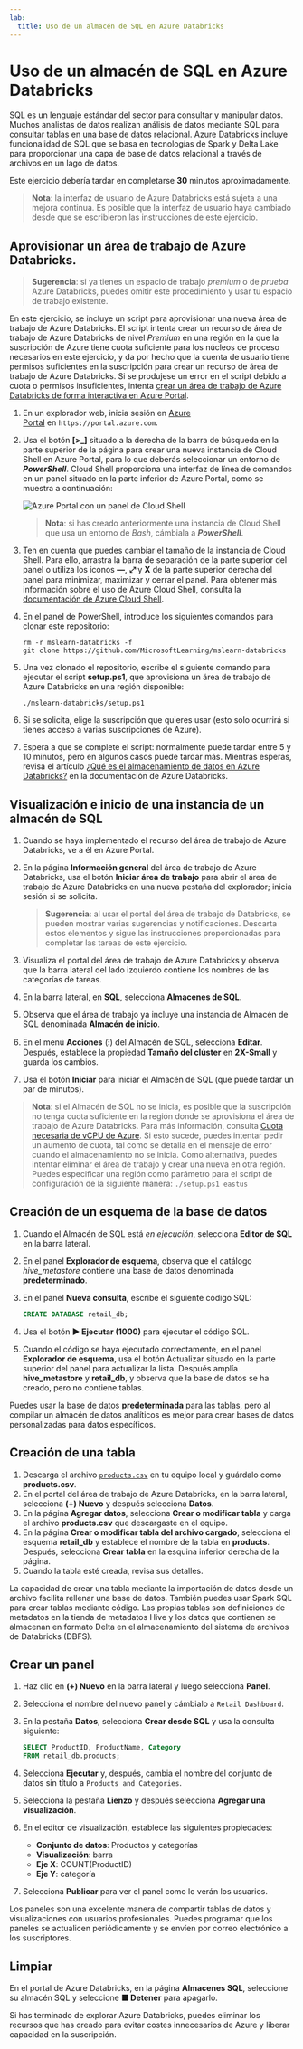 ```yaml
---
lab:
  title: Uso de un almacén de SQL en Azure Databricks
---
```


# Uso de un almacén de SQL en Azure Databricks

SQL es un lenguaje estándar del sector para consultar y manipular datos. Muchos analistas de datos realizan análisis de datos mediante SQL para consultar tablas en una base de datos relacional. Azure Databricks incluye funcionalidad de SQL que se basa en tecnologías de Spark y Delta Lake para proporcionar una capa de base de datos relacional a través de archivos en un lago de datos.

Este ejercicio debería tardar en completarse **30** minutos aproximadamente.

> **Nota**: la interfaz de usuario de Azure Databricks está sujeta a una mejora continua. Es posible que la interfaz de usuario haya cambiado desde que se escribieron las instrucciones de este ejercicio.

## Aprovisionar un área de trabajo de Azure Databricks.

> **Sugerencia**: si ya tienes un espacio de trabajo *premium* o de *prueba* Azure Databricks, puedes omitir este procedimiento y usar tu espacio de trabajo existente.

En este ejercicio, se incluye un script para aprovisionar una nueva área de trabajo de Azure Databricks. El script intenta crear un recurso de área de trabajo de Azure Databricks de nivel *Premium* en una región en la que la suscripción de Azure tiene cuota suficiente para los núcleos de proceso necesarios en este ejercicio, y da por hecho que la cuenta de usuario tiene permisos suficientes en la suscripción para crear un recurso de área de trabajo de Azure Databricks. Si se produjese un error en el script debido a cuota o permisos insuficientes, intenta [crear un área de trabajo de Azure Databricks de forma interactiva en Azure Portal](https://learn.microsoft.com/azure/databricks/getting-started/#--create-an-azure-databricks-workspace).

1. En un explorador web, inicia sesión en [Azure Portal](https://portal.azure.com) en `https://portal.azure.com`.
2. Usa el botón **[\>_]** situado a la derecha de la barra de búsqueda en la parte superior de la página para crear una nueva instancia de Cloud Shell en Azure Portal, para lo que deberás seleccionar un entorno de ***PowerShell***. Cloud Shell proporciona una interfaz de línea de comandos en un panel situado en la parte inferior de Azure Portal, como se muestra a continuación:

    ![Azure Portal con un panel de Cloud Shell](./images/cloud-shell.png)

    > **Nota**: si has creado anteriormente una instancia de Cloud Shell que usa un entorno de *Bash*, cámbiala a ***PowerShell***.

3. Ten en cuenta que puedes cambiar el tamaño de la instancia de Cloud Shell. Para ello, arrastra la barra de separación de la parte superior del panel o utiliza los iconos **&#8212;**, **&#10530;** y **X** de la parte superior derecha del panel para minimizar, maximizar y cerrar el panel. Para obtener más información sobre el uso de Azure Cloud Shell, consulta la [documentación de Azure Cloud Shell](https://docs.microsoft.com/azure/cloud-shell/overview).

4. En el panel de PowerShell, introduce los siguientes comandos para clonar este repositorio:

    ```
    rm -r mslearn-databricks -f
    git clone https://github.com/MicrosoftLearning/mslearn-databricks
    ```

5. Una vez clonado el repositorio, escribe el siguiente comando para ejecutar el script **setup.ps1**, que aprovisiona un área de trabajo de Azure Databricks en una región disponible:

    ```
    ./mslearn-databricks/setup.ps1
    ```

6. Si se solicita, elige la suscripción que quieres usar (esto solo ocurrirá si tienes acceso a varias suscripciones de Azure).
7. Espera a que se complete el script: normalmente puede tardar entre 5 y 10 minutos, pero en algunos casos puede tardar más. Mientras esperas, revisa el artículo [¿Qué es el almacenamiento de datos en Azure Databricks?](https://learn.microsoft.com/azure/databricks/sql/) en la documentación de Azure Databricks.

## Visualización e inicio de una instancia de un almacén de SQL

1. Cuando se haya implementado el recurso del área de trabajo de Azure Databricks, ve a él en Azure Portal.
1. En la página **Información general** del área de trabajo de Azure Databricks, usa el botón **Iniciar área de trabajo** para abrir el área de trabajo de Azure Databricks en una nueva pestaña del explorador; inicia sesión si se solicita.

    > **Sugerencia**: al usar el portal del área de trabajo de Databricks, se pueden mostrar varias sugerencias y notificaciones. Descarta estos elementos y sigue las instrucciones proporcionadas para completar las tareas de este ejercicio.

1. Visualiza el portal del área de trabajo de Azure Databricks y observa que la barra lateral del lado izquierdo contiene los nombres de las categorías de tareas.
1. En la barra lateral, en **SQL**, selecciona **Almacenes de SQL**.
1. Observa que el área de trabajo ya incluye una instancia de Almacén de SQL denominada **Almacén de inicio**.
1. En el menú **Acciones** (**⁝**) del Almacén de SQL, selecciona **Editar**. Después, establece la propiedad **Tamaño del clúster** en **2X-Small** y guarda los cambios.
1. Usa el botón **Iniciar** para iniciar el Almacén de SQL (que puede tardar un par de minutos).

> **Nota**: si el Almacén de SQL no se inicia, es posible que la suscripción no tenga cuota suficiente en la región donde se aprovisiona el área de trabajo de Azure Databricks. Para más información, consulta [Cuota necesaria de vCPU de Azure](https://docs.microsoft.com/azure/databricks/sql/admin/sql-endpoints#required-azure-vcpu-quota). Si esto sucede, puedes intentar pedir un aumento de cuota, tal como se detalla en el mensaje de error cuando el almacenamiento no se inicia. Como alternativa, puedes intentar eliminar el área de trabajo y crear una nueva en otra región. Puedes especificar una región como parámetro para el script de configuración de la siguiente manera: `./setup.ps1 eastus`

## Creación de un esquema de la base de datos

1. Cuando el Almacén de SQL está *en ejecución*, selecciona **Editor de SQL** en la barra lateral.
2. En el panel **Explorador de esquema**, observa que el catálogo *hive_metastore* contiene una base de datos denominada **predeterminado**.
3. En el panel **Nueva consulta**, escribe el siguiente código SQL:

    ```sql
   CREATE DATABASE retail_db;
    ```

4. Usa el botón **► Ejecutar (1000)** para ejecutar el código SQL.
5. Cuando el código se haya ejecutado correctamente, en el panel **Explorador de esquema**, usa el botón Actualizar situado en la parte superior del panel para actualizar la lista. Después amplía **hive_metastore** y **retail_db**, y observa que la base de datos se ha creado, pero no contiene tablas.

Puedes usar la base de datos **predeterminada** para las tablas, pero al compilar un almacén de datos analíticos es mejor para crear bases de datos personalizadas para datos específicos.

## Creación de una tabla

1. Descarga el archivo [`products.csv`](https://raw.githubusercontent.com/MicrosoftLearning/mslearn-databricks/main/data/products.csv) en tu equipo local y guárdalo como **products.csv**.
1. En el portal del área de trabajo de Azure Databricks, en la barra lateral, selecciona **(+) Nuevo** y después selecciona **Datos**.
1. En la página **Agregar datos**, selecciona **Crear o modificar tabla** y carga el archivo **products.csv** que descargaste en el equipo.
1. En la página **Crear o modificar tabla del archivo cargado**, selecciona el esquema **retail_db** y establece el nombre de la tabla en **products**. Después, selecciona **Crear tabla** en la esquina inferior derecha de la página.
1. Cuando la tabla esté creada, revisa sus detalles.

La capacidad de crear una tabla mediante la importación de datos desde un archivo facilita rellenar una base de datos. También puedes usar Spark SQL para crear tablas mediante código. Las propias tablas son definiciones de metadatos en la tienda de metadatos Hive y los datos que contienen se almacenan en formato Delta en el almacenamiento del sistema de archivos de Databricks (DBFS).

## Crear un panel

1. Haz clic en **(+) Nuevo** en la barra lateral y luego selecciona **Panel**.
2. Selecciona el nombre del nuevo panel y cámbialo a `Retail Dashboard`.
3. En la pestaña **Datos**, selecciona **Crear desde SQL** y usa la consulta siguiente:

    ```sql
   SELECT ProductID, ProductName, Category
   FROM retail_db.products; 
    ```

4. Selecciona **Ejecutar** y, después, cambia el nombre del conjunto de datos sin título a `Products and Categories`.
5. Selecciona la pestaña **Lienzo** y después selecciona **Agregar una visualización**.
6. En el editor de visualización, establece las siguientes propiedades:
    
    - **Conjunto de datos**: Productos y categorías
    - **Visualización**: barra
    - **Eje X**: COUNT(ProductID)
    - **Eje Y**: categoría

7. Selecciona **Publicar** para ver el panel como lo verán los usuarios.

Los paneles son una excelente manera de compartir tablas de datos y visualizaciones con usuarios profesionales. Puedes programar que los paneles se actualicen periódicamente y se envíen por correo electrónico a los suscriptores.

## Limpiar

En el portal de Azure Databricks, en la página **Almacenes SQL**, seleccione su almacén SQL y seleccione **&#9632; Detener** para apagarlo.

Si has terminado de explorar Azure Databricks, puedes eliminar los recursos que has creado para evitar costes innecesarios de Azure y liberar capacidad en la suscripción.
